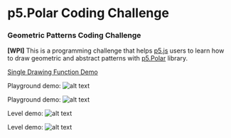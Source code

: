 # p5.Polar Coding Challenge
### Geometric Patterns Coding Challenge

**[WPI]** This is a programming challenge that helps [p5.js](https://p5js.org/) users to learn how to draw geometric and abstract patterns with [p5.Polar](https://github.com/liz-peng/p5.Polar) library.

[Single Drawing Function Demo](https://liz-peng.github.io/p5.Polar/)

Playground demo:
![alt text](https://imgur.com/r0ZHcRT.png "playground") 

Playground demo:
![alt text](https://imgur.com/mYtWmX5.png "playground") 

Level demo:
![alt text](https://i.imgur.com/QpjBBtu.png "level demo") 

Level demo:
![alt text](https://imgur.com/TaFO9Xa.png "level demo") 
